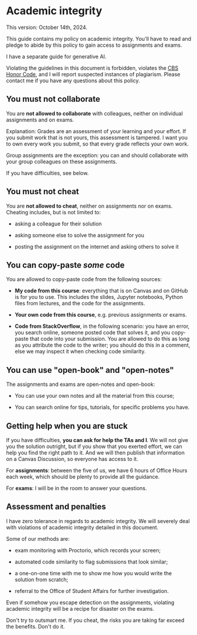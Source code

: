 # Academic integrity

This version: October 14th, 2024.

This guide contains my policy on academic integrity. You'll have to read and pledge to abide by this policy to gain access to assignments and exams.

I have a separate guide for generative AI.

Violating the guidelines in this document is forbidden, violates the [CBS Honor Code](https://students.business.columbia.edu/office-of-student-affairs/academic-advising-and-student-success/academic-integrity), and I will report suspected instances of plagiarism. Please contact me if you have any questions about this policy.

## You must not collaborate

You are **not allowed to collaborate** with colleagues, neither on individual assignments and on exams.

Explanation: Grades are an assessment of your learning and your effort. If you submit work that is not yours, this assessment is tampered. I want you to own every work you submit, so that every grade reflects your own work.

Group assignments are the exception: you can and should collaborate with your group colleagues on these assignments.

If you have difficulties, see below.

## You must not cheat

You are **not allowed to cheat**, neither on assignments nor on exams. Cheating includes, but is not limited to:

- asking a colleague for their solution

- asking someone else to solve the assignment for you

- posting the assignment on the internet and asking others to solve it

## You can copy-paste _some_ code

You are allowed to copy-paste code from the following sources:

- **My code from this course**: everything that is on Canvas and on GitHub is for you to use. This includes the slides, Jupyter notebooks, Python files from lectures, and the code for the assignments.

- **Your own code from this course**, e.g. previous assignments or exams.

- **Code from StackOverflow**, in the following scenario: you have an error, you search online, someone posted code that solves it, and you copy-paste that code into your submission. You are allowed to do this as long as you attribute the code to the writer; you should do this in a comment, else we may inspect it when checking code similarity.

## You can use "open-book" and "open-notes"

The assignments and exams are open-notes and open-book:

- You can use your own notes and all the material from this course;

- You can search online for tips, tutorials, for specific problems you have.

## Getting help when you are stuck

If you have difficulties, **you can ask for help the TAs and I**. We will not give you the solution outright, but if you show that you exerted effort, we can help you find the right path to it. And we will then publish that information on a Canvas Discussion, so everyone has access to it.

For **assignments**: between the five of us, we have 6 hours of Office Hours each week, which should be plenty to provide all the guidance.

For **exams**: I will be in the room to answer your questions.

## Assessment and penalties

I have zero tolerance in regards to academic integrity. We will severely deal with violations of academic integrity detailed in this document.

Some of our methods are:

- exam monitoring with Proctorio, which records your screen;

- automated code similarity to flag submissions that look similar;

- a one-on-one time with me to show me how you would write the solution from scratch;

- referral to the Office of Student Affairs for further investigation.

Even if somehow you escape detection on the assignments, violating academic integrity will be a recipe for disaster on the exams.

Don't try to outsmart me. If you cheat, the risks you are taking far exceed the benefits. Don't do it.
